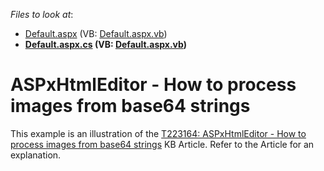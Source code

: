 <!-- default file list -->
*Files to look at*:

* [Default.aspx](./CS/Default.aspx) (VB: [Default.aspx.vb](./VB/Default.aspx.vb))
* **[Default.aspx.cs](./CS/Default.aspx.cs) (VB: [Default.aspx.vb](./VB/Default.aspx.vb))**
<!-- default file list end -->
# ASPxHtmlEditor - How to process images from base64 strings


This example is an illustration of the <a href="https://www.devexpress.com/Support/Center/p/T223164">T223164: ASPxHtmlEditor - How to process images from base64 strings</a> KB Article. Refer to the Article for an explanation.

<br/>


